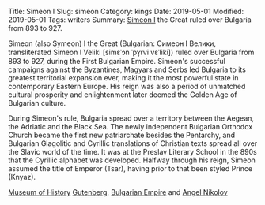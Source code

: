 Title: Simeon I
Slug: simeon
Category: kings
Date: 2019-05-01
Modified: 2019-05-01
Tags: writers
Summary: [Simeon I](https://en.wikipedia.org/wiki/Simeon_I_of_Bulgaria) the Great ruled over Bulgaria from 893 to 927.

Simeon (also Symeon) I the Great (Bulgarian: Симеон I Велики, transliterated Simeon I Veliki [simɛˈɔn ˈpɤ̞rvi vɛˈliki]) ruled over Bulgaria from 893 to 927, during the First Bulgarian Empire. Simeon's successful campaigns against the Byzantines, Magyars and Serbs led Bulgaria to its greatest territorial expansion ever, making it the most powerful state in contemporary Eastern Europe. His reign was also a period of unmatched cultural prosperity and enlightenment later deemed the Golden Age of Bulgarian culture.

During Simeon's rule, Bulgaria spread over a territory between the Aegean, the Adriatic and the Black Sea. The newly independent Bulgarian Orthodox Church became the first new patriarchate besides the Pentarchy, and Bulgarian Glagolitic and Cyrillic translations of Christian texts spread all over the Slavic world of the time. It was at the Preslav Literary School in the 890s that the Cyrillic alphabet was developed. Halfway through his reign, Simeon assumed the title of Emperor (Tsar), having prior to that been styled Prince (Knyaz).

[Museum of History](https://historymuseum.org/en/)
[Gutenberg](http://www.gutenberg.org/ebooks/894?msg=welcome_stranger), 
[Bulgarian Empire](http://www.promacedonia.org/en/sr/sr_3_1.htm) 
and 
[Angel Nikolov](https://www.academia.edu/924341/Nikolov_A._The_Perception_of_the_Bulgarian_Past_in_the_Court_of_Preslav_around_900_AD._-_In_State_and_Church_Studies_in_Medieval_Bulgaria_and_Byzantium._Ed._by_V._Gjuzelev_and_K._Petkov._American_Research_Center_in_Sofia_Sofia_2011_157-171) 
